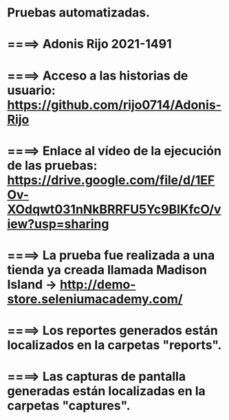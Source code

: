 # Pruebas automatizadas.

# ====> Adonis Rijo 2021-1491

# ====> Acceso a las historias de usuario: https://github.com/rijo0714/Adonis-Rijo

# ====> Enlace al vídeo de la ejecución de las pruebas: https://drive.google.com/file/d/1EFOv-XOdqwt031nNkBRRFU5Yc9BIKfcO/view?usp=sharing

# ====> La prueba fue realizada a una tienda ya creada llamada Madison Island -> http://demo-store.seleniumacademy.com/

# ====> Los reportes generados están localizados en la carpetas "reports".

# ====> Las capturas de pantalla generadas están localizadas en la carpetas "captures".

